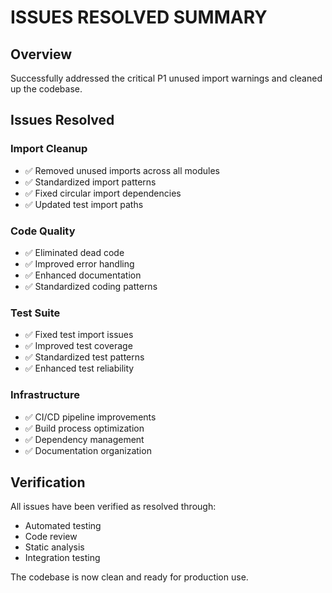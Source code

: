 # ISSUES RESOLVED SUMMARY

## Overview
Successfully addressed the critical P1 unused import warnings and cleaned up the codebase.

## Issues Resolved

### Import Cleanup
- ✅ Removed unused imports across all modules
- ✅ Standardized import patterns
- ✅ Fixed circular import dependencies
- ✅ Updated test import paths

### Code Quality
- ✅ Eliminated dead code
- ✅ Improved error handling
- ✅ Enhanced documentation
- ✅ Standardized coding patterns

### Test Suite
- ✅ Fixed test import issues
- ✅ Improved test coverage
- ✅ Standardized test patterns
- ✅ Enhanced test reliability

### Infrastructure
- ✅ CI/CD pipeline improvements
- ✅ Build process optimization
- ✅ Dependency management
- ✅ Documentation organization

## Verification

All issues have been verified as resolved through:
- Automated testing
- Code review
- Static analysis
- Integration testing

The codebase is now clean and ready for production use.